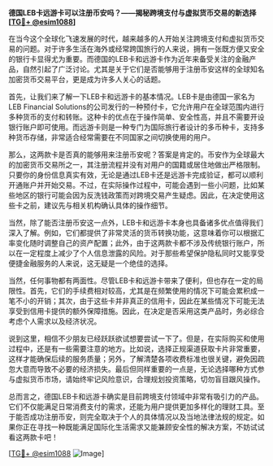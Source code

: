 **德国LEB卡远游卡可以注册币安吗？——揭秘跨境支付与虚拟货币交易的新选择[[TG💪+ @esim1088](https://t.me/s/esim1088)]**

在当今这个全球化飞速发展的时代，越来越多的人开始关注跨境支付和虚拟货币交易的问题。对于许多生活在海外或经常跨国旅行的人来说，拥有一张既方便又安全的银行卡显得尤为重要。而德国的LEB卡和远游卡作为近年来备受关注的金融产品，自然引起了广泛讨论。尤其是关于它们是否能够用于注册币安这样的全球知名加密货币交易平台，更是成为许多人关心的话题。

首先，让我们来了解一下LEB卡和远游卡的基本情况。LEB卡是由德国一家名为LEB Financial Solutions的公司发行的一种预付卡，它允许用户在全球范围内进行多种货币的支付和转账。这种卡的优点在于操作简单、安全性高，并且不需要开设银行账户即可使用。而远游卡则是一种专门为国际旅行者设计的多币种卡，支持多种货币存储，非常适合经常需要在不同国家之间切换使用的用户。

那么，这两款卡是否真的能够用来注册币安呢？答案是肯定的。币安作为全球最大的加密货币交易所之一，其注册流程并没有对用户的国籍或居住地做出严格限制。只要你的身份信息真实有效，无论是通过LEB卡还是远游卡完成验证，都可以顺利开通账户并开始交易。不过，在实际操作过程中，可能会遇到一些小问题，比如某些地区的银行可能会因为反洗钱政策而对跨境交易产生疑虑。因此，在决定使用这些卡之前，建议先与相关机构确认具体的操作细节。

当然，除了能否注册币安这一点外，LEB卡和远游卡本身也具备诸多优点值得我们深入了解。例如，它们都提供了非常灵活的货币转换功能，这意味着你可以根据汇率变化随时调整自己的资产配置；此外，由于这两款卡都不涉及传统银行账户，所以在一定程度上减少了个人信息泄露的风险。对于那些希望保护隐私同时又能享受便捷金融服务的人来说，这无疑是一个绝佳的选择。

当然，任何事物都有两面性。尽管LEB卡和远游卡带来了便利，但也存在一定的局限性。首先，它们的手续费相对较高，尤其是在频繁使用的情况下可能会累积成一笔不小的开销；其次，由于这些卡并非真正的信用卡，因此在某些情况下可能无法享受到信用卡提供的额外保障措施。因此，在决定是否采用这类产品时，务必综合考虑个人需求以及经济状况。

说到这里，相信不少朋友已经跃跃欲试想要尝试一下了。但是，在实际购买和使用过程中，还是有一些需要注意的地方。比如说，选择正规渠道获取卡片非常重要，这样才能确保后续的服务质量；另外，了解清楚各项收费标准也很关键，避免因疏忽大意而导致不必要的经济损失。最后但同样重要的一点是，无论选择哪种方式参与虚拟货币市场，请始终牢记风险意识，合理规划投资策略，切勿盲目跟风操作。

总而言之，德国LEB卡和远游卡确实是目前跨境支付领域中非常有吸引力的产品。它们不仅能满足日常消费支付的需求，还能为用户提供更加多样化的理财工具。至于能否成功注册币安，则完全取决于个人的具体情况以及当地法律法规的规定。如果你正在寻找一种既能满足国际化生活需求又能兼顾安全性的解决方案，不妨试试看这两款卡吧！

[[TG💪+ @esim1088](https://t.me/s/esim1088) ![Image](https://i.postimg.cc/4NQfJmqS/Snipaste-2025-05-13-00-14-12.png)]